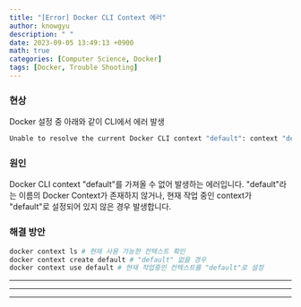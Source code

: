 ```yaml
---
title: "[Error] Docker CLI Context 에러"
author: knowgyu
description: " "
date: 2023-09-05 13:49:13 +0900
math: true
categories: [Computer Science, Docker]
tags: [Docker, Trouble Shooting]
---
```


### 현상
Docker 설정 중 아래와 같이 CLI에서 에러 발생
```bash
Unable to resolve the current Docker CLI context "default": context "default" does not exist
```

### 원인
Docker CLI context "default"를 가져올 수 없어 발생하는 에러입니다.
"default"라는 이름의 Docker Context가 존재하지 않거나, 현재 작업 중인 context가 "default"로 설정되어 있지 않은 경우 발생합니다.

### 해결 방안
```bash
docker context ls # 현재 사용 가능한 컨텍스트 확인
docker context create default # "default" 없을 경우
docker context use default # 현재 작업중인 컨텍스트를 "default"로 설정
```

---
---
---
